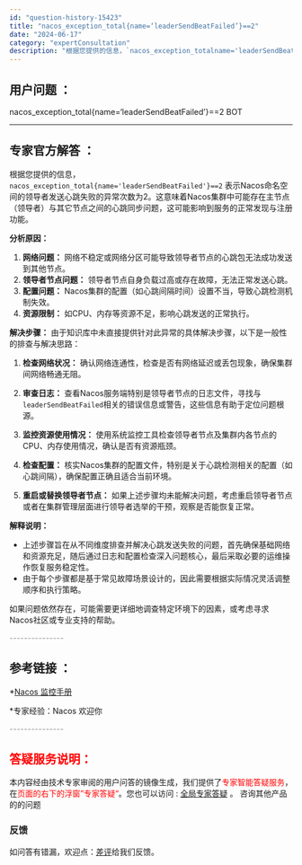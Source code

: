 ```yaml
---
id: "question-history-15423"
title: "nacos_exception_total{name=‘leaderSendBeatFailed’}==2"
date: "2024-06-17"
category: "expertConsultation"
description: "根据您提供的信息，`nacos_exception_totalname='leaderSendBeatFailed'==2` 表示Nacos命名空间的领导者发送心跳失败的异常次数为2。这意味着Nacos集群中可能存在主节点（领导者）与其它节点之间的心跳同步问题，这可能影响到服务的正常发现与注册功能。"
---
```


## 用户问题 ： 
 nacos_exception_total{name=‘leaderSendBeatFailed’}==2 BOT  

---------------
## 专家官方解答 ：

根据您提供的信息，`nacos_exception_total{name='leaderSendBeatFailed'}==2` 表示Nacos命名空间的领导者发送心跳失败的异常次数为2。这意味着Nacos集群中可能存在主节点（领导者）与其它节点之间的心跳同步问题，这可能影响到服务的正常发现与注册功能。

**分析原因：**
1. **网络问题：** 网络不稳定或网络分区可能导致领导者节点的心跳包无法成功发送到其他节点。
2. **领导者节点问题：** 领导者节点自身负载过高或存在故障，无法正常发送心跳。
3. **配置问题：** Nacos集群的配置（如心跳间隔时间）设置不当，导致心跳检测机制失效。
4. **资源限制：** 如CPU、内存等资源不足，影响心跳发送的正常执行。

**解决步骤：**
由于知识库中未直接提供针对此异常的具体解决步骤，以下是一般性的排查与解决思路：

1. **检查网络状况：** 确认网络连通性，检查是否有网络延迟或丢包现象，确保集群间网络畅通无阻。
   
2. **审查日志：** 查看Nacos服务端特别是领导者节点的日志文件，寻找与`leaderSendBeatFailed`相关的错误信息或警告，这些信息有助于定位问题根源。
   
3. **监控资源使用情况：** 使用系统监控工具检查领导者节点及集群内各节点的CPU、内存使用情况，确认是否有资源瓶颈。
   
4. **检查配置：** 核实Nacos集群的配置文件，特别是关于心跳检测相关的配置（如心跳间隔），确保配置正确且适合当前环境。
   
5. **重启或替换领导者节点：** 如果上述步骤均未能解决问题，考虑重启领导者节点或者在集群管理层面进行领导者选举的干预，观察是否能恢复正常。

**解释说明：**
- 上述步骤旨在从不同维度排查并解决心跳发送失败的问题，首先确保基础网络和资源充足，随后通过日志和配置检查深入问题核心，最后采取必要的运维操作恢复服务稳定性。
- 由于每个步骤都是基于常见故障场景设计的，因此需要根据实际情况灵活调整顺序和执行策略。

如果问题依然存在，可能需要更详细地调查特定环境下的因素，或考虑寻求Nacos社区或专业支持的帮助。


<font color="#949494">---------------</font> 


## 参考链接 ：

*[Nacos 监控手册](https://nacos.io/docs/latest/guide/admin/monitor-guide)
 
 *专家经验：Nacos 欢迎你 


 <font color="#949494">---------------</font> 
 


## <font color="#FF0000">答疑服务说明：</font> 

本内容经由技术专家审阅的用户问答的镜像生成，我们提供了<font color="#FF0000">专家智能答疑服务</font>，在<font color="#FF0000">页面的右下的浮窗”专家答疑“</font>。您也可以访问 : [全局专家答疑](https://answer.opensource.alibaba.com/docs/intro) 。 咨询其他产品的的问题

### 反馈
如问答有错漏，欢迎点：[差评](https://ai.nacos.io/user/feedbackByEnhancerGradePOJOID?enhancerGradePOJOId=15493)给我们反馈。
